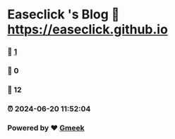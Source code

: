 # Easeclick 's Blog :link: https://easeclick.github.io 
### :page_facing_up: [1](https://easeclick.github.io/tag.html) 
### :speech_balloon: 0 
### :hibiscus: 12 
### :alarm_clock: 2024-06-20 11:52:04 
### Powered by :heart: [Gmeek](https://github.com/Meekdai/Gmeek)
